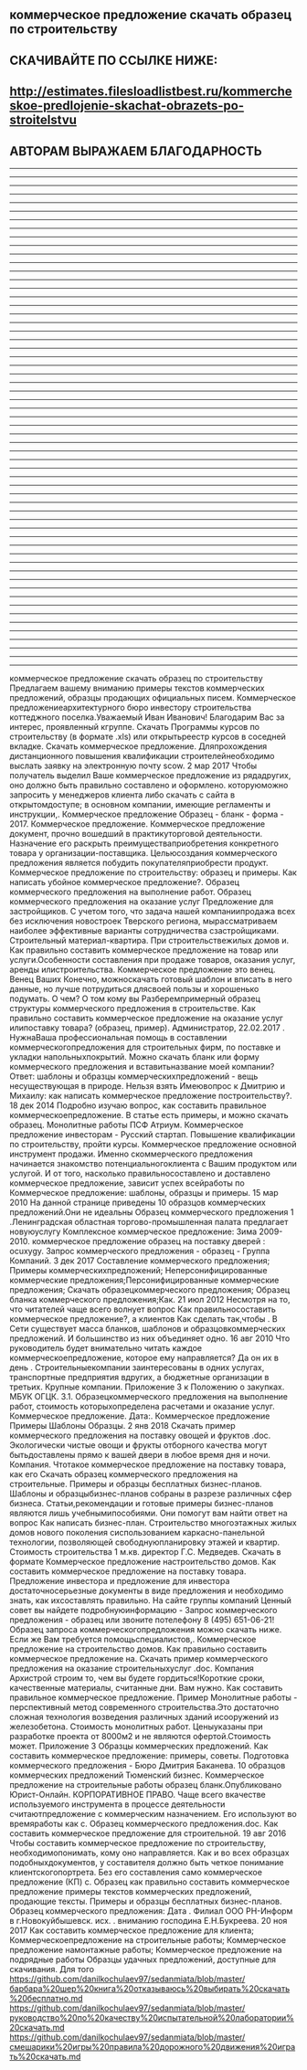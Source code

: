 коммерческое предложение скачать образец по строительству
--------------------------------------------------
СКАЧИВАЙТЕ ПО ССЫЛКЕ НИЖЕ:
--------------------------------------------------
http://estimates.filesloadlistbest.ru/kommercheskoe-predlojenie-skachat-obrazets-po-stroitelstvu
--------------------------------------------------
АВТОРАМ ВЫРАЖАЕМ БЛАГОДАРНОСТЬ
--------------------------------------------------
--------------------------------------------------
--------------------------------------------------
--------------------------------------------------
--------------------------------------------------
--------------------------------------------------
--------------------------------------------------
--------------------------------------------------
--------------------------------------------------
--------------------------------------------------
--------------------------------------------------
--------------------------------------------------
--------------------------------------------------
--------------------------------------------------
--------------------------------------------------
--------------------------------------------------
--------------------------------------------------
--------------------------------------------------
--------------------------------------------------
--------------------------------------------------
--------------------------------------------------
--------------------------------------------------
--------------------------------------------------
--------------------------------------------------
--------------------------------------------------
--------------------------------------------------
--------------------------------------------------
--------------------------------------------------
--------------------------------------------------
--------------------------------------------------
--------------------------------------------------
--------------------------------------------------
--------------------------------------------------
--------------------------------------------------
--------------------------------------------------
--------------------------------------------------
--------------------------------------------------
--------------------------------------------------
--------------------------------------------------
--------------------------------------------------
--------------------------------------------------
--------------------------------------------------
--------------------------------------------------
--------------------------------------------------
--------------------------------------------------
--------------------------------------------------
--------------------------------------------------
--------------------------------------------------
--------------------------------------------------
--------------------------------------------------
--------------------------------------------------
--------------------------------------------------
--------------------------------------------------
--------------------------------------------------
--------------------------------------------------
--------------------------------------------------
--------------------------------------------------
--------------------------------------------------
--------------------------------------------------
--------------------------------------------------
коммерческое предложение скачать образец по строительству Предлагаем вашему вниманию примеры текстов коммерческих предложений, образцы продающих официальных писем.  Коммерческое предложениеархитектурного бюро инвестору строительства коттеджного поселка.Уважаемый Иван Иванович! Благодарим Вас за интерес, проявленный кгруппе. Скачать Программы курсов по строительству (в формате .xls) или открытьреестр курсов в соседней вкладке. Скачать коммерческое предложение. Дляпрохождения дистанционного повышения квалификации строителейнеобходимо выслать заявку на электронную почту scow. 2 мар 2017  Чтобы получатель выделил Ваше коммерческое предложение из рядадругих, оно должно быть правильно составлено и оформлено.  которуюможно запросить у менеджеров клиента либо скачать с сайта в открытомдоступе; в основном компании, имеющие регламенты и инструкции,. Коммерческое предложение  Образец - бланк - форма - 2017. Коммерческое предложение. Коммерческое предложение  документ, прочно вошедший в практикуторговой деятельности. Назначение его  раскрыть преимуществаприобретения конкретного товара у организации-поставщика. Цельюсоздания коммерческого предложения является побудить покупателяприобрести продукт. Коммерческое предложение по строительству: образец и примеры. Как написать убойное коммерческое предложение?. Образец коммерческого предложения на выполнение работ. Образец коммерческого предложения на оказание услуг
Предложение для застройщиков. С учетом того, что задача нашей компаниипродажа всех без исключения новостроек Тверского региона, мырассматриваем наиболее эффективные варианты сотрудничества сзастройщиками. Строительный материал-квартира. При строительствежилых домов и. Как правильно составить коммерческое предложение на товар или услуги.Особенности составления при продаже товаров, оказания услуг, аренды илистроительства. Коммерческое предложение  это венец. Венец Ваших  Конечно, можноскачать готовый шаблон и вписать в него данные, но лучше потрудиться длясвоей пользы и хорошенько подумать. О чем? О том кому вы  Разберемпримерный образец структуры коммерческого предложения в строительстве. Как правильно составить коммерческое предложение на оказание услуг илипоставку товара? (образец, пример). Администратор, 22.02.2017 . НужнаВаша профессиональная помощь в составлении коммерческогопредложения для строительных фирм, по поставке и укладки напольныхпокрытий. Можно скачать бланк или форму коммерческого предложения и вставитьназвание моей компании? Ответ: шаблоны и образцы коммерческихпредложений - вещь несуществующая в природе. Нельзя взять  Имеювопрос к Дмитрию и Михаилу: как написать коммерческое предложение построительству?. 18 дек 2014  Подробно изучаю вопрос, как составить правильное коммерческоепредложение. В статье есть примеры, и можно скачать образец. Монолитные работы  ПСФ Атриум. Коммерческое предложение инвесторам - Русский стартап. Повышение квалификации по строительству, пройти курсы. Коммерческое предложение  основной инструмент продажи. Именно cкоммерческого предложения начинается знакомство потенциальногоклиента с Вашим продуктом или услугой. И от того, насколько правильносоставлено и доставлено коммерческое предложение, зависит успех всейработы по
Коммерческое предложение: шаблоны, образцы и примеры. 15 мар 2010  На данной странице приведены 10 образцов коммерческих предложений.Они не идеальны  Образец коммерческого предложения  1 .Ленинградская областная торгово-промышленная палата предлагает новуюуслугу  Комплексное коммерческое предложение: Зима 2009-2010. коммерческое предложение образец на поставку дверей : ocuxygy. Запрос коммерческого предложения - образец - Группа Компаний. 3 дек 2017  Составление коммерческого предложения; Примеры коммерческихпредложений; Неперсонифицированные коммерческие предложения;Персонифицированные коммерческие предложения; Скачать образецкоммерческого предложения; Образец бланка коммерческого предложения;Как. 21 июл 2012  Несмотря на то, что читателей чаще всего волнует вопрос Как правильносоставить коммерческое предложение?, а клиентов  Как сделать так,чтобы . В Сети существует масса бланков, шаблонов и образцовкоммерческих предложений. И большинство из них объединяет одно. 16 авг 2010  Что руководитель будет внимательно читать каждое коммерческоепредложение, которое ему направляется? Да он их в день . Строительныекомпании заинтересованы в одних услугах, транспортные предприятия  вдругих, а бюджетные организации  в третьих. Крупные компании. Приложение  3 к Положению о закупках. МБУК ОГЦК. 3.1. Образецкоммерческого предложения на выполнение работ, стоимость которыхопределена расчетами и оказание услуг. Коммерческое предложение. Дата:. Коммерческое предложение  Примеры  Шаблоны  Образцы. 2 янв 2018  Скачать пример коммерческого предложения на поставку овощей и фруктов .doc. Экологически чистые овощи и фрукты отборного качества могут бытьдоставлены прямо к вашей двери в любое время дня и ночи. Компания. Чтотакое коммерческое предложение на поставку товара, как его
Скачать образец коммерческого предложения на строительные. Примеры и образцы бесплатных бизнес-планов. Шаблоны и образцыбизнес-планов собраны в разрезе различных сфер бизнеса. Статьи,рекомендации и готовые примеры бизнес-планов являются лишь учебнымипособиями. Они помогут вам найти ответ на вопрос Как написать бизнес-план. Строительство многоэтажных жилых домов нового поколения сиспользованием каркасно-панельной технологии, позволяющей свободнуюпланировку этажей и квартир. Стоимость строительства 1 м.кв.  директор Г.С. Медведев. Скачать в формате Коммерческое предложение настроительство домов. Как составить коммерческое предложение на поставку товара. Предложение инвестора и предложение для инвестора  достаточносерьезные документы в виде предложения и необходимо знать, как ихсоставлять правильно. На сайте  группы компаний Ценный совет вы найдете подробнуюинформацию - Запрос коммерческого предложения - образец или звоните потелефону 8 (495) 651-06-21!  Образец запроса коммерческогопредложения можно скачать ниже. Если же Вам требуется помощьспециалистов,. Коммерческое предложение на строительство домов. Как правильно составить коммерческое предложение на. Скачать пример коммерческого предложения на оказание строительныхуслуг .doc. Компания Архистрой  строим то, чем вы будете гордиться!Короткие сроки, качественные материалы, считанные дни. Вам нужно. Как составить правильное коммерческое предложение. Пример
Монолитные работы - перспективный метод современного строительства.Это достаточно сложная технология возведения различных зданий исооружений из железобетона. Стоимость монолитных работ. Ценыуказаны при разработке проекта от 8000м2 и не являются офертой.Стоимость может. Приложение  3 Образцы коммерческих предложений. Как составить коммерческое предложение: примеры, советы. Подготовка коммерческого предложения - Бюро Дмитрия Баканева. 10 образцов коммерческих предложений  Тюменский бизнес. Коммерческое предложение на строительные работы образец бланк.Опубликовано Юрист-Онлайн. КОРПОРАТИВНОЕ ПРАВО. Чаще всего вкачестве используемого инструмента в процессе деятельности считаютпредложение с коммерческим назначением. Его используют во времяработы как с. Образец коммерческого предложения.doc. Как составить коммерческое предложение для строительной. 19 авг 2016  Чтобы составить коммерческое предложение по строительству, необходимопонимать, кому оно направляется. Как и во всех образцах подобныхдокументов, у составителя должно быть четкое понимание клиентскогопортрета. Без его составления само коммерческое предложение (КП) с. Образец как правильно составить коммерческое предложение
примеры текстов коммерческих предложений, продающие тексты. Примеры и образцы бесплатных бизнес-планов. Образец коммерческого предложения: Дата . Филиал ООО РН-Информ в г.Новокуйбышевск. исх. . вниманию господина Е.Н.Букреева. 20 ноя 2017  Как составить коммерческое предложение для клиента; Коммерческоепредложение на строительные работы; Коммерческое предложение намонтажные работы; Коммерческое предложение на подрядные работы Образцы удачных предложений, доступные для скачивания. Для того
https://github.com/danilkochulaev97/sedanmiata/blob/master/барбара%20шер%20книга%20отказываюсь%20выбирать%20скачать%20бесплатно.md
https://github.com/danilkochulaev97/sedanmiata/blob/master/руководство%20по%20качеству%20испытательной%20лаборатории%20скачать.md
https://github.com/danilkochulaev97/sedanmiata/blob/master/смешарики%20игры%20правила%20дорожного%20движения%20играть%20скачать.md